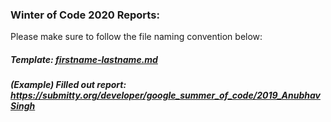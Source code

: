 ### Winter of Code 2020 Reports:

Please make sure to follow the file naming convention below:

##### Template: [firstname-lastname.md](firstname-lastname.md)
##### (Example) Filled out report: https://submitty.org/developer/google_summer_of_code/2019_AnubhavSingh
